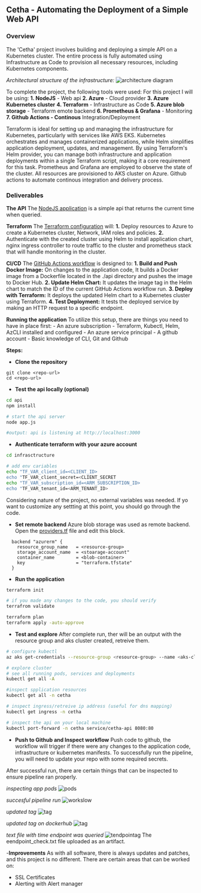 ## Cetha - Automating the Deployment of a Simple Web API

### Overview
The 'Cetha' project involves building and deploying a simple API on a Kubernetes cluster. The entire process is fully automated using Infrastructure as Code to provision all necessary resources, including Kubernetes components.

_Architectural structure of the infrastructure:_
    ![architecture diagram](./00-images/diagram.png)

To complete the project, the following tools were used:
    For this project I will be using:
    __1. NodeJS__ - Web api
    __2. Azure__ -  Cloud provider
    __3. Azure Kubernetes cluster__
    __4. Terraform__ - Infrastructure as Code
    __5. Azure blob storage__ - Terraform emote backend
    __6. Prometheus & Grafana__ - Monitoring
    __7. Github Actions - Continous__ Integration/Deployment

Terraform is ideal for setting up and managing the infrastructure for Kubernetes, particularly with services like AWS EKS. Kubernetes orchestrates and manages containerized applications, while Helm simplifies application deployment, updates, and management. By using Terraform's Helm provider, you can manage both infrastructure and application deployments within a single Terraform script, making it a core requirement for this task. Prometheus and Grafana are employed to observe the state of the cluster.
All resources are provisioned to AKS cluster on Azure.
Github actions to automate continous integration and delivery process.

### Deliverables

__The API__
    The [NodeJS application](./api/app.js) is a simple api that returns the current time when queried. 

__Terraform__
    The [Terraform configuration](./infrastructure/) will:
    __1.__ Deploy resources to Azure to create a Kubernetes cluster, Network, IAM roles and policies.
    __2.__ Authenticate with the created cluster using Helm to install application chart, nginx ingress controller to route traffic to the cluster and prometheus stack that will handle monitoring in the cluster.

__CI/CD__
    The [GitHub Actions workflow](.github/workflows/pipeline.yaml) is designed to:
    __1. Build and Push Docker Image:__
        On changes to the application code, It builds a Docker image from a Dockerfile located in the ./api directory and pushes the image to Docker Hub.
    __2. Update Helm Chart:__
        It updates the image tag in the Helm chart to match the ID of the current GitHub Actions workflow run.
    __3. Deploy with Terraform:__
        It deploys the updated Helm chart to a Kubernetes cluster using Terraform.
    __4. Test Deployment:__
        It tests the deployed service by making an HTTP request to a specific endpoint.

__Running the application__
To utilize this setup, there are things you need to have in place first:
    - An azure subscription
    - Terraform, Kubectl, Helm, AzCLI installed and configured
    - An azure service principal
    - A github account
    - Basic knowledge of CLI, Git and Github

__Steps:__
- __Clone the repository__
```
git clone <repo-url>
cd <repo-url>
```
- __Test the api locally (optional)__
``` bash
cd api
npm install

# start the api server
node app.js

#output: api is listening at http://localhost:3000
```

- __Authenticate terraform with your azure account__
```bash
cd infrasctructure

# add env cariables
echo "TF_VAR_client_id=<CLIENT_ID>
echo "TF_VAR_client_secret=<CLIENT_SECRET
echo "TF_VAR_subscription_id=<ARM_SUBSCRIPTION_ID>
echo "TF_VAR_tenant_id=<ARM_TENANT_ID>
```

Considering nature of the project, no external variables was needed. If yo want to customize any settting at this point, you should go through the code.

- __Set remote backend__
Azure blob storage was used as remote backend. Open the [providers.tf](./infrastructure/providers.tf) file and edit this block.
```
  backend "azurerm" {
    resource_group_name   = <resource-group>
    storage_account_name  = <stoarage-account"
    container_name        = <blob-container>
    key                   = "terraform.tfstate"
  }
```

- __Run the application__
```bash
terraform init

# if you made any changes to the code, you should verify
terrafrom validate

terraform plan
terraform apply -auto-approve
```

- __Test and explore__
After complete run, ther will be an output with the resource group and aks cluster created, retreive them.

```bash
# configure kubectl
az aks get-credentials --resource-group <resource-group> --name <aks-cluster> --overwrite-existing

# explore cluster
# see all running pods, services and deployments
kubectl get all -A

#inspect spplication resources
kubectl get all -n cetha

# inspect ingress/retreive ip address (useful for dns mapping)
kubectl get ingress -n cetha

# inspect the api on your local machine
kubectl port-forward -n cetha service/cetha-api 8080:80

```

- __Push to Github and Inspect workflow__
Push code to github, the workflow will trigger if there were any changes to the application code, infrastructure or kubernetes manifests. To successfully run the pipeline, you will need to update your repo with some required secrets.

After successful run, there are certain things that can be inspected to ensure pipeline ran properly.

_inspecting app pods_
![pods](./00-images/Screenshot%202024-09-03%20at%2022.59.23.png)

_succesful pipeline run_
![workslow](./00-images/Screenshot%202024-09-04%20at%2003.50.15.png)

_updated tag_
![tag](./00-images/Screenshot%202024-09-04%20at%2003.55.54.png)

_updated tag on dockerhub_
![tag](./00-images/Screenshot%202024-09-04%20at%2003.57.28.png)

_text file with time endpoint was queried_
![tendpointag](./00-images/Screenshot%202024-09-04%20at%2016.11.29.png)
The eendpoint_check.txt file uploaded as an artifact.

-__Improvements__
As with all software, there is always updates and patches, and this project is no different. There are certain areas that can be worked on:
- SSL Certificates
- Alerting with Alert manager